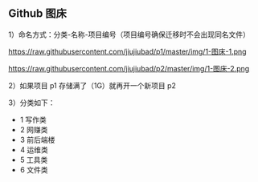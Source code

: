 ## Github 图床 

1）命名方式：分类-名称-项目编号（项目编号确保迁移时不会出现同名文件） 

https://raw.githubusercontent.com/jiujiubad/p1/master/img/1-图床-1.png

https://raw.githubusercontent.com/jiujiubad/p2/master/img/1-图床-2.png

2）如果项目 p1 存储满了（1G）就再开一个新项目 p2

3）分类如下：

* 1 写作类
* 2 网赚类
* 3 前后端楼
* 4 运维类
* 5 工具类
* 6 文件类
